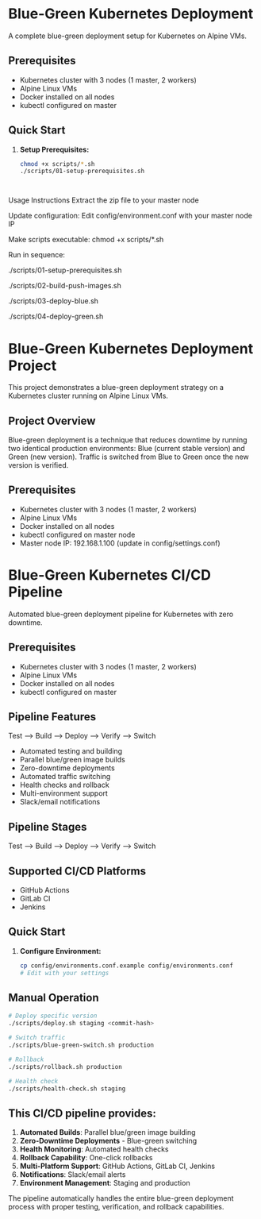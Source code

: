 # Blue-Green Kubernetes Deployment

A complete blue-green deployment setup for Kubernetes on Alpine VMs.

## Prerequisites
- Kubernetes cluster with 3 nodes (1 master, 2 workers)
- Alpine Linux VMs
- Docker installed on all nodes
- kubectl configured on master

## Quick Start

1. **Setup Prerequisites:**
   ```bash
   chmod +x scripts/*.sh
   ./scripts/01-setup-prerequisites.sh




Usage Instructions
Extract the zip file to your master node

Update configuration: Edit config/environment.conf with your master node IP

Make scripts executable: chmod +x scripts/*.sh

Run in sequence:

./scripts/01-setup-prerequisites.sh

./scripts/02-build-push-images.sh

./scripts/03-deploy-blue.sh

./scripts/04-deploy-green.sh



# Blue-Green Kubernetes Deployment Project

This project demonstrates a blue-green deployment strategy on a Kubernetes cluster running on Alpine Linux VMs.

## Project Overview

Blue-green deployment is a technique that reduces downtime by running two identical production environments: Blue (current stable version) and Green (new version). Traffic is switched from Blue to Green once the new version is verified.

## Prerequisites

- Kubernetes cluster with 3 nodes (1 master, 2 workers)
- Alpine Linux VMs
- Docker installed on all nodes
- kubectl configured on master node
- Master node IP: 192.168.1.100 (update in config/settings.conf)






# Blue-Green Kubernetes CI/CD Pipeline

Automated blue-green deployment pipeline for Kubernetes with zero downtime.

## Prerequisites
- Kubernetes cluster with 3 nodes (1 master, 2 workers)
- Alpine Linux VMs
- Docker installed on all nodes
- kubectl configured on master

## Pipeline Features
Test --> Build --> Deploy --> Verify --> Switch
- Automated testing and building
- Parallel blue/green image builds
- Zero-downtime deployments
- Automated traffic switching
- Health checks and rollback
- Multi-environment support
- Slack/email notifications

## Pipeline Stages
Test --> Build --> Deploy --> Verify --> Switch

## Supported CI/CD Platforms

- GitHub Actions
- GitLab CI
- Jenkins

## Quick Start

1. **Configure Environment:**
   ```bash
   cp config/environments.conf.example config/environments.conf
   # Edit with your settings

## Manual Operation
```bash
# Deploy specific version
./scripts/deploy.sh staging <commit-hash>

# Switch traffic
./scripts/blue-green-switch.sh production

# Rollback
./scripts/rollback.sh production

# Health check
./scripts/health-check.sh staging
```



## This CI/CD pipeline provides:

1. **Automated Builds**: Parallel blue/green image building
2. **Zero-Downtime Deployments** - Blue-green switching
3. **Health Monitoring**: Automated health checks
4. **Rollback Capability**: One-click rollbacks
5. **Multi-Platform Support**: GitHub Actions, GitLab CI, Jenkins
6. **Notifications**: Slack/email alerts
7. **Environment Management**: Staging and production

The pipeline automatically handles the entire blue-green deployment process with proper testing, verification, and rollback capabilities.